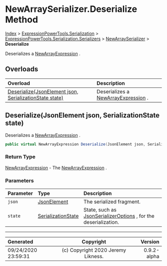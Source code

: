 ﻿# NewArraySerializer.Deserialize Method

[Index](../index.md) > [ExpressionPowerTools.Serialization](ExpressionPowerTools.Serialization.a.md) > [ExpressionPowerTools.Serialization.Serializers](ExpressionPowerTools.Serialization.Serializers.n.md) > [NewArraySerializer](ExpressionPowerTools.Serialization.Serializers.NewArraySerializer.cs.md) > **Deserialize**

Deserializes a [NewArrayExpression](https://docs.microsoft.com/dotnet/api/system.linq.expressions.newarrayexpression) .

## Overloads

| Overload | Description |
| :-- | :-- |
| [Deserialize(JsonElement json, SerializationState state)](#deserializejsonelement-json-serializationstate-state) | Deserializes a [NewArrayExpression](https://docs.microsoft.com/dotnet/api/system.linq.expressions.newarrayexpression) . |
## Deserialize(JsonElement json, SerializationState state)

Deserializes a [NewArrayExpression](https://docs.microsoft.com/dotnet/api/system.linq.expressions.newarrayexpression) .

```csharp
public virtual NewArrayExpression Deserialize(JsonElement json, SerializationState state)
```

### Return Type

 [NewArrayExpression](https://docs.microsoft.com/dotnet/api/system.linq.expressions.newarrayexpression)  - The [NewArrayExpression](https://docs.microsoft.com/dotnet/api/system.linq.expressions.newarrayexpression) .

### Parameters

| Parameter | Type | Description |
| :-- | :-- | :-- |
| `json` | [JsonElement](https://docs.microsoft.com/dotnet/api/system.text.json.jsonelement) | The serialized fragment. |
| `state` | [SerializationState](ExpressionPowerTools.Serialization.Serializers.SerializationState.cs.md) | State, such as [JsonSerializerOptions](https://docs.microsoft.com/dotnet/api/system.text.json.jsonserializeroptions) , for the deserialization. |



---

| Generated | Copyright | Version |
| :-- | :-: | --: |
| 09/24/2020 23:59:31 | (c) Copyright 2020 Jeremy Likness. | 0.9.2-alpha |
